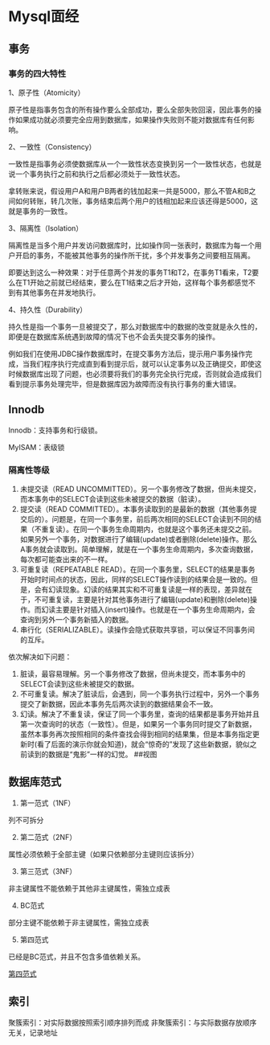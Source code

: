 # Mysql面经

## 事务

### 事务的四大特性

1、原子性（Atomicity）

原子性是指事务包含的所有操作要么全部成功，要么全部失败回滚，因此事务的操作如果成功就必须要完全应用到数据库，如果操作失败则不能对数据库有任何影响。

2、一致性（Consistency）

一致性是指事务必须使数据库从一个一致性状态变换到另一个一致性状态，也就是说一个事务执行之前和执行之后都必须处于一致性状态。

拿转账来说，假设用户A和用户B两者的钱加起来一共是5000，那么不管A和B之间如何转账，转几次账，事务结束后两个用户的钱相加起来应该还得是5000，这就是事务的一致性。

3、隔离性（Isolation）

隔离性是当多个用户并发访问数据库时，比如操作同一张表时，数据库为每一个用户开启的事务，不能被其他事务的操作所干扰，多个并发事务之间要相互隔离。

即要达到这么一种效果：对于任意两个并发的事务T1和T2，在事务T1看来，T2要么在T1开始之前就已经结束，要么在T1结束之后才开始，这样每个事务都感觉不到有其他事务在并发地执行。

4、持久性（Durability）

持久性是指一个事务一旦被提交了，那么对数据库中的数据的改变就是永久性的，即便是在数据库系统遇到故障的情况下也不会丢失提交事务的操作。

例如我们在使用JDBC操作数据库时，在提交事务方法后，提示用户事务操作完成，当我们程序执行完成直到看到提示后，就可以认定事务以及正确提交，即使这时候数据库出现了问题，也必须要将我们的事务完全执行完成，否则就会造成我们看到提示事务处理完毕，但是数据库因为故障而没有执行事务的重大错误。

## Innodb

Innodb：支持事务和行级锁。

MyISAM：表级锁

### 隔离性等级

1. 未提交读（READ UNCOMMITTED）。另一个事务修改了数据，但尚未提交，而本事务中的SELECT会读到这些未被提交的数据（脏读）。
2. 提交读（READ COMMITTED）。本事务读取到的是最新的数据（其他事务提交后的）。问题是，在同一个事务里，前后两次相同的SELECT会读到不同的结果（不重复读）。在同一个事务生命周期内，也就是这个事务还未提交之前。如果另外一个事务，对数据进行了编辑(update)或者删除(delete)操作。那么A事务就会读取到。简单理解，就是在一个事务生命周期内，多次查询数据，每次都可能查出来的不一样。
3. 可重复读（REPEATABLE READ）。在同一个事务里，SELECT的结果是事务开始时时间点的状态，因此，同样的SELECT操作读到的结果会是一致的。但是，会有幻读现象。幻读的结果其实和不可重复读是一样的表现，差异就在于，不可重复读，主要是针对其他事务进行了编辑(update)和删除(delete)操作。而幻读主要是针对插入(insert)操作。也就是在一个事务生命周期内，会查询到另外一个事务新插入的数据。
4. 串行化（SERIALIZABLE）。读操作会隐式获取共享锁，可以保证不同事务间的互斥。

依次解决如下问题：

1. 脏读，最容易理解。另一个事务修改了数据，但尚未提交，而本事务中的SELECT会读到这些未被提交的数据。
2. 不可重复读。解决了脏读后，会遇到，同一个事务执行过程中，另外一个事务提交了新数据，因此本事务先后两次读到的数据结果会不一致。
3. 幻读。解决了不重复读，保证了同一个事务里，查询的结果都是事务开始并且第一次查询时的状态（一致性）。但是，如果另一个事务同时提交了新数据，虽然本事务再次按照相同的条件查找会得到相同的结果集，但是本事务指定更新时(看了后面的演示你就会知道)，就会“惊奇的”发现了这些新数据，貌似之前读到的数据是“鬼影”一样的幻觉。
##视图

## 数据库范式

1. 第一范式（1NF）

列不可拆分

2. 第二范式（2NF）

属性必须依赖于全部主键（如果只依赖部分主键则应该拆分）

3. 第三范式（3NF）

非主键属性不能依赖于其他非主键属性，需独立成表

4. BC范式

部分主键不能依赖于非主键属性，需独立成表

5. 第四范式

已经是BC范式，并且不包含多值依赖关系。

[第四范式](https://blog.csdn.net/u013043762/article/details/57415423)

## 索引

聚簇索引：对实际数据按照索引顺序排列而成
非聚簇索引：与实际数据存放顺序无关，记录地址


